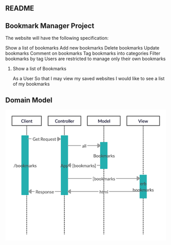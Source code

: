 ## README

## Bookmark Manager Project

The website will have the following specification:

Show a list of bookmarks
Add new bookmarks
Delete bookmarks
Update bookmarks
Comment on bookmarks
Tag bookmarks into categories
Filter bookmarks by tag
Users are restricted to manage only their own bookmarks

1. Show a list of Bookmarks

    As a User
    So that I may view my saved websites
    I would like to see a list of my bookmarks

## Domain Model

![Bookmark Manager Domain mode](./public/Domain_model.png)